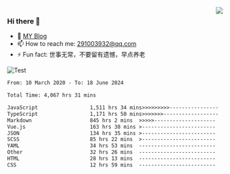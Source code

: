<img align='right' src='https://github-readme-stats.vercel.app/api?username=niaogege&show_icons=true&theme=radical'/>

### Hi there 👋

- 🌱 [MY Blog](https://bythewayer.com/)
- 📫 How to reach me: 291003932@qq.com
- ⚡ Fun fact:  世事无常，不要留有遗憾，早点养老

![Test](https://github-readme-stats.vercel.app/api/top-langs/?username=niaogege&layout=compact)

<!--START_SECTION:waka-->

```txt
From: 10 March 2020 - To: 18 June 2024

Total Time: 4,067 hrs 31 mins

JavaScript                 1,511 hrs 34 mins>>>>>>>>>----------------   37.16 %
TypeScript                 1,171 hrs 50 mins>>>>>>>------------------   28.81 %
Markdown                   845 hrs 2 mins  >>>>>--------------------   20.78 %
Vue.js                     163 hrs 38 mins >------------------------   04.02 %
JSON                       134 hrs 35 mins >------------------------   03.31 %
SCSS                       85 hrs 22 mins  >------------------------   02.10 %
YAML                       34 hrs 53 mins  -------------------------   00.86 %
Other                      32 hrs 26 mins  -------------------------   00.80 %
HTML                       28 hrs 13 mins  -------------------------   00.69 %
CSS                        12 hrs 59 mins  -------------------------   00.32 %
```

<!--END_SECTION:waka-->
